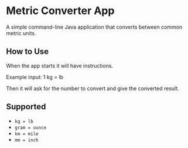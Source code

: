 # Metric Converter App

A simple command-line Java application that converts between common metric units.

## How to Use

When the app starts it will have instructions.

Example input:
1 kg = lb

Then it will ask for the number to convert and give the converted result.

## Supported 

- `kg = lb`
- `gram = ounce`
- `km = mile`
- `mm = inch`

